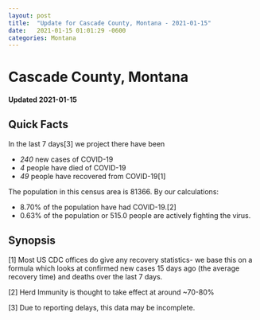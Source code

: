 ```yaml
---
layout: post
title:  "Update for Cascade County, Montana - 2021-01-15"
date:   2021-01-15 01:01:29 -0600
categories: Montana
---
```


# Cascade County, Montana
#### Updated 2021-01-15

## Quick Facts

In the last 7 days[3] we project there have been
- *240* new cases of COVID-19
- *4* people have died of COVID-19
- *49* people have recovered from COVID-19[1]

The population in this census area is 81366. By our calculations:
- 8.70% of the population have had COVID-19.[2]
- 0.63% of the population or 515.0 people are actively fighting the virus.

## Synopsis




[1] Most US CDC offices do give any recovery statistics- we base this on a formula which looks at confirmed new cases
15 days ago (the average recovery time) and deaths over the last 7 days.

[2] Herd Immunity is thought to take effect at around ~70-80%

[3] Due to reporting delays, this data may be incomplete.
 
    